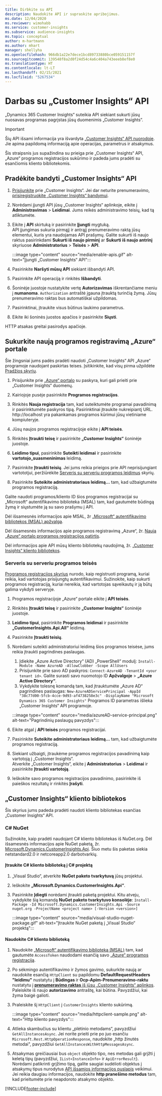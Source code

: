 ```yaml
---
title: Dirbkite su API
description: Naudokite API ir supraskite apribojimus.
ms.date: 12/04/2020
ms.reviewer: wimohabb
ms.service: customer-insights
ms.subservice: audience-insights
ms.topic: conceptual
author: m-hartmann
ms.author: mhart
manager: shellyha
ms.openlocfilehash: 966db1a22e7dece1bcd89733880bce059151157f
ms.sourcegitcommit: 139548f8a2d0f24d54c4a6c404a743eeeb8ef8e0
ms.translationtype: HT
ms.contentlocale: lt-LT
ms.lasthandoff: 02/15/2021
ms.locfileid: "5267534"
---
```

# <a name="work-with-customer-insights-apis"></a>Darbas su „Customer Insights“ API

„Dynamics 365 Customer Insights“ suteikia API siekiant sukurti jūsų nuosavas programas pagrįstas jūsų duomenimis „Customer Insights“.

> [!IMPORTANT]
> Šių API išsami informacija yra išvardyta [„Customer Insights“ API nuorodoje](https://developer.ci.ai.dynamics.com/api-details#api=CustomerInsights). Jie apima papildomą informaciją apie operacijas, parametrus ir atsakymus.

Šis straipsnis jus supažindina su prieiga prie „Customer Insights“ API, „Azure“ programos registracijos sukūrimo ir padeda jums pradėti su esančiomis kliento bibliotekomis.

## <a name="get-started-trying-the-customer-insights-apis"></a>Pradėkite bandyti „Customer Insights“ API

1. [Prisijunkite](https://home.ci.ai.dynamics.com) prie „Customer Insights“. Jei dar neturite prenumeravimo, [prisiregistruokite „Customer Insights“ bandymui](https://aka.ms/tryci).

1. Norėdami įjungti API jūsų „Customer Insights“ aplinkoje, eikite į **Administravimas** > **Leidimai**. Jums reikės administravimo teisių, kad tą atliktumėte.

1. Eikite į **API** skirtuką ir pasirinkite **Įjungti** mygtuką.    
   API įjungimas sukuria pirmąjį ir antrąjį prenumeravimo raktą jūsų elementui, kuris yra naudojamas API prašymų. Galite sukurti iš naujo raktus pasirinkdami **Sukurti iš naujo pirminį** ar **Sukurti iš naujo antrinį** skyriuose **Administratorius** > **Teisės** > **API**.

   :::image type="content" source="media/enable-apis.gif" alt-text="Įjungti „Customer Insights“ API":::

1. Pasirinkite **Naršyti mūsų API** siekiant išbandyti API.

1. Pasirinkite API operaciją ir rinkitės **Išbandyti**.

1. Šoninėje juostoje nustatykite vertę **Autorizavimas** iškrentančiame meniu į **numanoma**. `Authorization` antraštė įgauna įtrauktą turinčią žymą. Jūsų prenumeravimo raktas bus automatiškai užpildomas.
  
1. Pasirinktinai, įtraukite visus būtinus laukimo parametrus.

1. Eikite iki šoninės juostos apačios ir pasirinkite **Siųsti**.

HTTP atsakas greitai pasirodys apačioje.

## <a name="create-a-new-app-registration-in-the-azure-portal"></a>Sukurkite naują programos registravimą „Azure“ portale

Šie žingsniai jums padės pradėti naudoti „Customer Insights“ API „Azure“ programoje naudojant paskirtas teises. Įsitikinkite, kad visų pirma užpildėte [Pradžios skyrių](#get-started-trying-the-customer-insights-apis).

1. Prisijunkite prie [„Azure“ portalo](https://portal.azure.com) su paskyra, kuri gali prieiti prie „Customer Insights“ duomenų.

1. Kairiojoje pusėje pasirinkite **Programos registracijos**.

1. Rinkitės **Nauja registracija** tam, kad suteiktumėte programai pavadinimą ir pasirinktumėte paskyros tipą.
   Pasirinktinai įtraukite nukreipiantį URL. http://localhost yra pakankamas programos kūrimui jūsų vietiniame kompiuteryje.

1. Jūsų naujos programos registracijoje eikite į **API teisės**.

1. Rinkitės **Įtraukti teisę** ir pasirinkite **„Customer Insights“** šoninėje juostoje.

1. **Leidimo tipui**, pasirinkite **Suteikti leidimai** ir pasirinkite **vartotojo_suasmeninimas** leidimą.

1. Pasirinkite **Įtraukti teisių**. Jei jums reikia prieigos prie API neprisijungiant vartototjui, peržiūrėkite [Serveris su serveriu programos leidimus](#server-to-server-application-permissions) skyrių.

1. Pasirinkite **Suteikite administratoriaus leidimą...** tam, kad užbaigtumėte programos registraciją.

Galite naudoti programos/kliento ID šios programos registracijai su „Microsoft“ autentifikavimo biblioteka (MSAL) tam, kad gautumėte būdingą žymą ir siųstumėte ją su savo prašymu į API.

Dėl išsamesnės informacijos apie MSAL, žr [„Microsoft“ autentifikavimo bibliotekos (MSAL) apžvalga](https://docs.microsoft.com/azure/active-directory/develop/msal-overview).

Dėl išsamesnės informacijos apie programos registravimą „Azure“, žr. [Nauja „Azure“ portalo programos registracijos patirtis](https://docs.microsoft.com/azure/active-directory/develop/app-registration-portal-training-guide).

Dėl informacijos apie API mūsų kliento bibliotekų naudojimą, žr. [„Customer Insights“ kliento bibliotekos](#customer-insights-client-libraries).

### <a name="server-to-server-application-permissions"></a>Serveris su serveriu programos teisės

[Programos registracijos skyrius](#create-a-new-app-registration-in-the-azure-portal) nurodo, kaip registruoti programą, kuriai reikia, kad vartotojas prisijungtų autentifikavimui. Sužinokite, kaip sukurti programos registraciją, kuriai nereikia, kad vartotojas sąveikautų ir ją būtų galima vykdyti serveryje.

1. Programos registracijoje „Azure“ portale eikite į **API teisės**.

1. Rinkitės **Įtraukti teisę** ir pasirinkite **„Customer Insights“** šoninėje juostoje.

1. **Leidimo tipui**, pasirinkite **Programos leidimai** ir pasirinkite **„CustomerInsights.Api.All“** leidimą.

1. Pasirinkite **Įtraukti teisių**.

1. Norėdami suteikti administratoriui leidimą šios programos teisėse, jums reikia įtraukti pagrindines paslaugas.

   1. Įdiekite „Azure Active Directory“ (AD) „PowerShell“ modulį: `Install-Module -Name AzureAD -AllowClobber -Scope AllUsers`
   1. Prisijunkite prie savo AD paskyros: `Connect-AzureAD -TenantId <your tenant id>`. Galite surasti savo nuomotojo ID **Apžvalgoje** > **„Azure Active Directory“**.
   1. Vykdykite tolesnę komandą tam, kad įtrauktumėte „Azure AD“ pagrindines paslaugas: `New-AzureADServicePrincipal -AppId "38c77d00-5fcb-4cce-9d93-af4738258e3c" -DisplayName "Microsoft Dynamics 365 Customer Insights"` Programos ID parametras išlieka „Customer Insights“ API programoje.

   :::image type="content" source="media/azureAD-service-principal.png" alt-text="Pagrindinių paslaugų pavyzdys":::

1. Eikite atgal į **API teisės** programos registracijai.

1. Pasirinkite **Suteikite administratoriaus leidimą...** tam, kad užbaigtumėte programos registraciją.

1. Siekiant užbaigti, įtraukėme programos registracijos pavadinimą kaip vartotoją į „Customer Insights“.    
   Atverkite „Customer Insights“, eikite į **Administratorius** > **Leidimai** ir pasirinkite **Įtraukti vartotoją**.

1. Ieškokite savo programos registracijos pavadinimo, pasirinkite iš paieškos rezultatų ir rinkitės **Įrašyti**.

## <a name="customer-insights-client-libraries"></a>„Customer Insights“ kliento bibliotekos

Šis skyrius jums padeda pradėti naudoti kliento bibliotekas esančias „Customer Insights“ API.

### <a name="c-nuget"></a>C# NuGet

Sužinokite, kaip pradėti naudojant C# kliento bibliotekas iš NuGet.org. Dėl išsamesnės informacijos apie NuGet paketą, žr. [Microsoft.Dynamics.CustomerInsights.Api](https://www.nuget.org/packages/Microsoft.Dynamics.CustomerInsights.Api/). Šiuo metu šis paketas siekia netstandard2.0 ir netcoreapp2.0 darbotvarkių.

#### <a name="add-the-c-client-library-to-a-c-project"></a>Įtraukite C# kliento biblioteką į C# projektą

1. „Visual Studio“, atverkite **NuGet paketo tvarkytuvą** jūsų projektui.

1. Ieškokite **„Microsoft.Dynamics.CustomerInsights.Api“**.

1. Pasirinkite **Įdiegti** norėdami įtraukti paketą projektui.
   Kitu atveju, vykdykite šią komandą **NuGet paketo tvarkytuvo konsolėje**: `Install-Package -Id Microsoft.Dynamics.CustomerInsights.Api -Source nuget.org -ProjectName <project name> [-Version <version>]`

   :::image type="content" source="media/visual-studio-nuget-package.gif" alt-text="Įtraukite NuGet paketą į „Visual Studio“ projektą":::

#### <a name="use-the-c-client-library"></a>Naudokite C# kliento biblioteką

1. Naudokite [„Microsoft“ autentifikavimo biblioteką (MSAL)](https://docs.microsoft.com/azure/active-directory/develop/msal-overview) tam, kad gautumėte `AccessToken` naudodami esančią savo [„Azure“ programos registraciją](#create-a-new-app-registration-in-the-azure-portal).

1. Po sėkmingo autentifikavimo ir žymos gavimo, sukurkite naują ar naudokite esančią `HttpClient` su papildomu **DefaultRequestHeaders "leidimu"** nustatytu į **Būdingas <access token>** ir **Ocp-Apim-Prenumeravimo-raktu** nustatytu į [**prenumeravimo raktas** iš jūsų „Customer Insights“ aplinkos](#get-started-trying-the-customer-insights-apis).    
   Paleiskite iš naujo **autorizavimo** antraštę, kai būtina. Pavyzdžiui, kai žyma baigė galioti.

1. Praleiskite šį `HttpClient` į `CustomerInsights` kliento sukūrimą.

   :::image type="content" source="media/httpclient-sample.png" alt-text="Http kliento pavyzdys":::

1. Atlieka skambučius su klientu „plėtinio metodams“, pavyzdžiui `GetAllInstancesAsync`. Jei norite prieiti prie po juo esančiu `Microsoft.Rest.HttpOperationResponse`, naudokite „http žinutės metodai", pavyzdžiui `GetAllInstancesWithHttpMessagesAsync`.

1. Atsakymas greičiausiai bus `object` objekto tipo, nes metodas gali grįžti į keletą tipų (pavyzdžiui, `IList<InstanceInfo>` ir `ApiErrorResult`). Norėdami patikrinti grįžimo tipą, galite saugiai sudėlioti objektus į atsakymų tipus nurodytus [API išsamios informacijos puslapis](https://developer.ci.ai.dynamics.com/api-details#api=CustomerInsights) veikimui.    
   Jei reikia daugiau informacijos, naudokite **http pranešimo metodus** tam, kad prieitumėte prie neapdoroto atsakymo objekto.


[!INCLUDE[footer-include](../includes/footer-banner.md)]